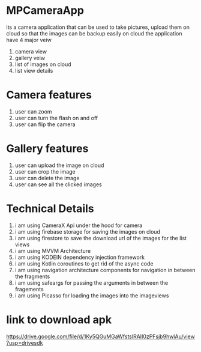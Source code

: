 # MPCameraApp

its a camera application that can be used to take pictures, upload them on cloud so that the images can be backup easily on cloud
the application have 4 major veiw
1. camera view
2. gallery veiw
3. list of images on cloud
4. list view details

# Camera features 

1. user can zoom
2. user can turn the flash on and off
3. user can flip the camera 

# Gallery features

1. user can upload the image on cloud
2. user can crop the image
3. user can delete the image
4. user can see all the clicked images 

# Technical Details

1. i am using CameraX Api under the hood for camera 
2. i am using firebase storage for saving the images on cloud 
3. i am using firestore to save the download url of the images for the list views
4. i am using MVVM Architecture 
5. i am using KODEIN dependency injection framework
6. i am using Kotlin coroutines to get rid of the async code
7. i am using navigation architecture components for navigation in between the fragments
8. i am using safeargs for passing the arguments in between the fragements
9. i am using Picasso for loading the images into the imageviews


# link to download apk

https://drive.google.com/file/d/1Ky5QGuMGaWfstslRAII0zPFsjb9hwlAu/view?usp=drivesdk
